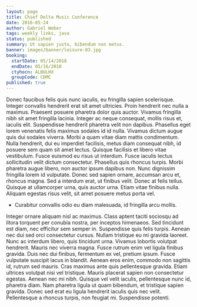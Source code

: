 ```yaml
---
layout: page
title: Chief Delta Music Conference
date: 2016-05-24
author: Gabriel Weber
tags: weekly links, java
status: published
summary: Ut sapien justo, bibendum non metus.
banner: images/banner/leisure-03.jpg
booking:
  startDate: 05/14/2018
  endDate: 05/16/2018
  ctyhocn: ALBULHX
  groupCode: CDMC
published: true
---
```

Donec faucibus felis quis nunc iaculis, eu fringilla sapien scelerisque. Integer convallis hendrerit erat sit amet ultricies. Proin hendrerit nec nulla a maximus. Praesent posuere pharetra dolor quis auctor. Vivamus fringilla nibh sit amet fringilla lacinia. Integer ac neque consequat, mollis risus et, iaculis elit. Suspendisse hendrerit pharetra velit non dapibus. Phasellus eget lorem venenatis felis maximus sodales id id nulla.
Vivamus dictum augue quis dui sodales viverra. Morbi a quam vitae diam mattis condimentum. Nulla hendrerit, dui eu imperdiet facilisis, metus diam consequat nibh, id posuere sem quam sit amet lectus. Quisque facilisis et libero vitae vestibulum. Fusce euismod eu risus ut interdum. Fusce iaculis lectus sollicitudin velit dictum consectetur. Phasellus quis rhoncus turpis. Morbi pharetra augue libero, non auctor ipsum dapibus non. Nunc dignissim fringilla lorem id vulputate. Donec sed sapien ornare, accumsan arcu et, rhoncus magna. Sed a interdum erat, ut finibus velit. Donec at felis tellus. Quisque at ullamcorper urna, quis auctor urna. Etiam vitae finibus nulla. Aliquam egestas risus velit, sit amet posuere metus porta vel.

* Curabitur convallis odio eu diam malesuada, id fringilla arcu mollis.

Integer ornare aliquam nisl ac maximus. Class aptent taciti sociosqu ad litora torquent per conubia nostra, per inceptos himenaeos. Sed tincidunt est diam, nec efficitur sem semper in. Suspendisse quis felis turpis. Aenean nec dui sed orci consectetur cursus. Nullam tristique eu mi gravida laoreet. Nunc ac interdum libero, quis tincidunt urna. Vivamus lobortis volutpat hendrerit. Mauris nec viverra magna. Fusce rutrum enim vel ligula finibus gravida. Duis nec dui finibus, fermentum ex vel, pretium ipsum. Fusce vulputate suscipit lacus in blandit.
Aenean eros enim, commodo non sagittis id, rutrum sed mauris. Cras maximus ante quis pellentesque gravida. Etiam ultrices volutpat nisi vel tristique. Mauris placerat sapien non consectetur egestas. Aenean nec mi nibh. Quisque vel velit iaculis, pellentesque nunc id, pharetra diam. Nam pharetra ligula ut quam bibendum, et tristique sapien gravida. Donec sed erat eu ligula hendrerit iaculis quis nec velit. Pellentesque a rhoncus turpis, non feugiat mi. Suspendisse potenti.
